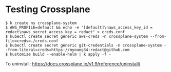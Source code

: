 Testing Crossplane
==================


```shell
$ k create ns crossplane-system
$ AWS_PROFILE=default && echo -e "[default]\naws_access_key_id = redact\naws_secret_access_key = redact" > creds.conf
$ kubectl create secret generic aws-creds -n crossplane-system --from-file=creds=./creds.conf
$ kubectl create secret generic git-credentials -n crossplane-system --from-literal=creds=https://myoung34:redact@github.com
$ kustomize build --enable-helm | k apply -f -
```


To uninstall: https://docs.crossplane.io/v1.9/reference/uninstall/
